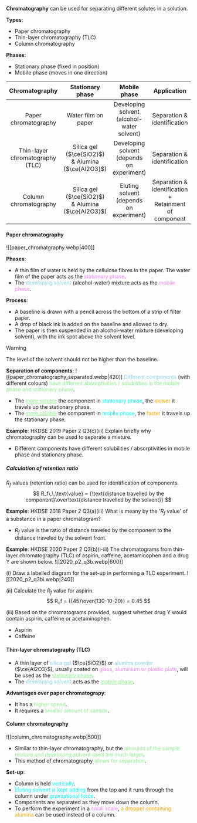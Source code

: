 **Chromatography** can be used for separating different solutes in a solution.

**Types**:
- Paper chromatography
- Thin-layer chromatography (TLC)
- Column chromatography

**Phases**:
- Stationary phase (fixed in position)
- Mobile phase (moves in one direction)

| Chromatography | Stationary phase | Mobile phase | Application |
| :--: | :--: | :--: | :--: |
| Paper chromatography | Water film on paper | Developing solvent<br>(alcohol-water solvent) | Separation & identification |
| Thin-layer chromatography (TLC) | Silica gel ($\ce{SiO2}$) & Alumina ($\ce{Al2O3}$) | Developing solvent<br>(depends on experiment) | Separation & identification |
| Column chromatography | Silica gel ($\ce{SiO2}$) & Alumina ($\ce{Al2O3}$) | Eluting solvent<br>(depends on experiment) | Separation & identification + Retainment of component |

#### Paper chromatography
![[paper_chromatgraphy.webp|400]]

**Phases**:
- A thin film of water is held by the cellulose fibres in the paper. The water film of the paper acts as the <span style="color: violet">stationary phase</span>.
- The <span style="color: skyblue">developing solvent</span> (alcohol-water) mixture acts as the <span style="color: violet">mobile phase</span>.

**Process**:
- A baseline is drawn with a pencil across the bottom of a strip of filter paper.
- A drop of black ink is added on the baseline and allowed to dry.
- The paper is then suspended in an alcohol-water mixture (developing solvent), with the ink spot above the solvent level.

> [!warning]
> The level of the solvent should not be higher than the baseline.

**Separation of components**:
![[paper_chromatography_separated.webp|420]]
<span style="color: skyblue">Different components</span> (with different colours) <span style="color: lightgreen">have different absorptivities / solubilities in the mobile phase and stationery phase</span>.
- The <span style="color: lightgreen"><u>more soluble</u></span> the component in <span style="color: aqua">stationary phase</span>, the <span style="color: orange">slower</span> it travels up the stationary phase.
- The <span style="color: lightgreen"><u>more soluble</u></span> the component in <span style="color: aqua">mobile phase</span>, the <span style="color: orange">faster</span> it travels up the stationary phase.

**Example**: HKDSE 2019 Paper 2 Q3(c)(iii)
Explain briefly why chromatography can be used to separate a mixture.
- Different components have different solubilities / absorptivities in mobile phase and stationary phase.

##### Calculation of retention ratio
$R_f$ values (retention ratio) can be used for identification of components.
$$
R_f\,\,\text{value} = {\text{distance travelled by the component}\over\text{distance travelled by the solvent}}
$$

**Example**: HKDSE 2018 Paper 2 Q3(a)(iii)
What is meany by the '$R_f$ value' of a substance in a paper chromatogram?
- $R_f$ value is the ratio of distance traveled by the component to the distance traveled by the solvent front.

**Example**: HKDSE 2020 Paper 2 Q3(b)(i-iii)
The chromatograms from thin-layer chromatography (TLC) of aspirin, caffeine, acetaminophen and a drug Y are shown below.
![[2020_p2_q3b.webp|600]]

(i) Draw a labelled diagram for the set-up in performing a TLC experiment.
![[2020_p2_q3bi.webp|240]]

(ii) Calculate the $R_f$ value for aspirin.
$$
R_f = {{45}\over{130-10-20}} = 0.45
$$

(iii) Based on the chromatograms provided, suggest whether drug Y would contain aspirin, caffeine or acetaminophen.
- Aspirin
- Caffeine

#### Thin-layer chromatography (TLC)
- A thin layer of <span style="color: skyblue">silica gel</span> ($\ce{SiO2}$) or <span style="color: skyblue">alumina powder</span> ($\ce{Al2O3}$), usually coated on <span style="color: violet">glass, aluminium or plastic plate</span>, will be used as the <span style="color: lightgreen"><u>stationary phase</u></span>.
- The <span style="color: skyblue">developing solvent</span> acts as the <span style="color: lightgreen"><u>mobile phase</u></span>.

**Advantages over paper chromatograpy**:
- It has a <span style="color: lightgreen">higher speed</span>.
- It requires a <span style="color: lightgreen">smaller amount of sample</span>.

#### Column chromatography
![[column_chromatography.webp|500]]
- Similar to thin-layer chromatography, but the <span style="color: lightgreen">amounts of the sample mixture and developing solvent used are much larger</span>.
- This method of chromatography <span style="color: lightgreen">allows for separation</span>.

**Set-up**:
- Column is held <span style="color: aqua">vertically</span>.
- <span style="color: aqua">Eluting solvent is kept adding</span> from the top and it runs through the column under <span style="color: aqua">gravitational force</span>.
- Components are separated as they move down the column.
- To perform the experiment in a <span style="color: violet">small scale</span>, <span style="color: orange">a dropper containing alumina</span> can be used instead of a column.
